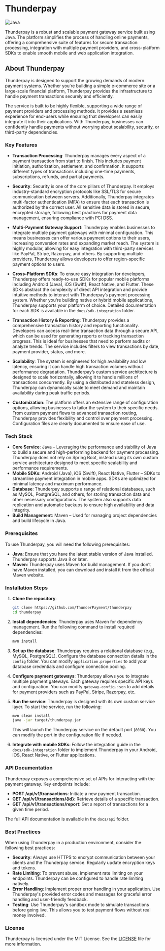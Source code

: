 # Thunderpay

![Java](https://img.shields.io/badge/java-%23ED8B00.svg?style=for-the-badge&logo=openjdk&logoColor=white)

Thunderpay is a robust and scalable payment gateway service built using Java. The platform simplifies the process of handling online payments, offering a comprehensive suite of features for secure transaction processing, integration with multiple payment providers, and cross-platform SDKs to enable smooth mobile and web application integration.

## About Thunderpay

Thunderpay is designed to support the growing demands of modern payment systems. Whether you're building a simple e-commerce site or a large-scale financial platform, Thunderpay provides the infrastructure to handle payment transactions securely and efficiently.

The service is built to be highly flexible, supporting a wide range of payment providers and processing methods. It provides a seamless experience for end-users while ensuring that developers can easily integrate it into their applications. With Thunderpay, businesses can confidently handle payments without worrying about scalability, security, or third-party dependencies.

### Key Features

- **Transaction Processing**: Thunderpay manages every aspect of a payment transaction from start to finish. This includes payment initiation, authorization, settlement, and confirmation. It supports different types of transactions including one-time payments, subscriptions, refunds, and partial payments.

- **Security**: Security is one of the core pillars of Thunderpay. It employs industry-standard encryption protocols like SSL/TLS for secure communication between servers. Additionally, Thunderpay integrates multi-factor authentication (MFA) to ensure that each transaction is authorized by the correct user. All sensitive data is stored in secure, encrypted storage, following best practices for payment data management, ensuring compliance with PCI DSS.

- **Multi-Payment Gateway Support**: Thunderpay enables businesses to integrate multiple payment gateways with minimal configuration. This means businesses can offer various payment options to their users, increasing conversion rates and expanding market reach. The system is highly modular, allowing for easy integration with third-party services like PayPal, Stripe, Razorpay, and others. By supporting multiple providers, Thunderpay allows developers to offer region-specific payment options to users.

- **Cross-Platform SDKs**: To ensure easy integration for developers, Thunderpay offers ready-to-use SDKs for popular mobile platforms including Android (Java), iOS (Swift), React Native, and Flutter. These SDKs abstract the complexity of direct API integration and provide intuitive methods to interact with Thunderpay’s payment processing system. Whether you're building native or hybrid mobile applications, Thunderpay supports your platform of choice. Detailed documentation for each SDK is available in the `docs/sdk-integration` folder.

- **Transaction History & Reporting**: Thunderpay provides a comprehensive transaction history and reporting functionality. Developers can access real-time transaction data through a secure API, which can be used for generating reports or tracking transaction progress. This is ideal for businesses that need to perform audits or analyze trends. The service includes filters to view transactions by date, payment provider, status, and more.

- **Scalability**: The system is engineered for high availability and low latency, ensuring it can handle high transaction volumes without performance degradation. Thunderpay’s custom service architecture is designed to scale horizontally, allowing it to handle millions of transactions concurrently. By using a distributed and stateless design, Thunderpay can dynamically scale to meet demand and maintain availability during peak traffic periods.

- **Customization**: The platform offers an extensive range of configuration options, allowing businesses to tailor the system to their specific needs. From custom payment flows to advanced transaction routing, Thunderpay provides flexibility and control over payment processing. Configuration files are clearly documented to ensure ease of use.

### Tech Stack

- **Core Service**: Java – Leveraging the performance and stability of Java to build a secure and high-performing backend for payment processing. Thunderpay does not rely on Spring Boot, instead using its own custom service architecture designed to meet specific scalability and performance requirements.
- **Mobile SDKs**: Android (Java), iOS (Swift), React Native, Flutter – SDKs to streamline payment integration in mobile apps. SDKs are optimized for minimal latency and maximum performance.
- **Database**: Thunderpay supports a range of relational databases, such as MySQL, PostgreSQL, and others, for storing transaction data and other necessary configurations. The system also supports data replication and automatic backups to ensure high availability and data integrity.
- **Build Management**: Maven – Used for managing project dependencies and build lifecycle in Java.

### Prerequisites

To use Thunderpay, you will need the following prerequisites:

- **Java**: Ensure that you have the latest stable version of Java installed. Thunderpay supports Java 8 or later.
- **Maven**: Thunderpay uses Maven for build management. If you don’t have Maven installed, you can download and install it from the official Maven website.

### Installation Steps

1. **Clone the repository**:
   ```bash
   git clone https://github.com/ThunderPayment/thunderpay
   cd thunderpay
   ```

2. **Install dependencies**:
   Thunderpay uses Maven for dependency management. Run the following command to install required dependencies:
   ```bash
   mvn install
   ```

3. **Set up the database**:
   Thunderpay requires a relational database (e.g., MySQL, PostgreSQL). Configure the database connection details in the `config` folder. You can modify `application.properties` to add your database credentials and configure connection pooling.

4. **Configure payment gateways**:
   Thunderpay allows you to integrate multiple payment gateways. Each gateway requires specific API keys and configuration. You can modify `gateway-config.json` to add details for payment providers such as PayPal, Stripe, Razorpay, etc.

5. **Run the service**:
   Thunderpay is designed with its own custom service layer. To start the service, run the following:
   ```bash
   mvn clean install
   java -jar target/thunderpay.jar
   ```
   This will launch the Thunderpay service on the default port (`8080`). You can modify the port in the configuration file if needed.

6. **Integrate with mobile SDKs**:
   Follow the integration guide in the `docs/sdk-integration` folder to implement Thunderpay in your Android, iOS, React Native, or Flutter applications.

### API Documentation

Thunderpay exposes a comprehensive set of APIs for interacting with the payment gateway. Key endpoints include:

- **POST /api/v1/transactions**: Initiate a new payment transaction.
- **GET /api/v1/transactions/{id}**: Retrieve details of a specific transaction.
- **GET /api/v1/transactions/report**: Get a report of transactions for a given time period.

The full API documentation is available in the `docs/api` folder.

### Best Practices

When using Thunderpay in a production environment, consider the following best practices:

- **Security**: Always use HTTPS to encrypt communication between your clients and the Thunderpay service. Regularly update encryption keys and tokens.
- **Rate Limiting**: To prevent abuse, implement rate limiting on your endpoints. Thunderpay can be configured to handle rate limiting natively.
- **Error Handling**: Implement proper error handling in your application. Use Thunderpay's provided error codes and messages for graceful error handling and user-friendly feedback.
- **Testing**: Use Thunderpay's sandbox mode to simulate transactions before going live. This allows you to test payment flows without real money involved.

### License

Thunderpay is licensed under the MIT License. See the [LICENSE](LICENSE) file for more information.
